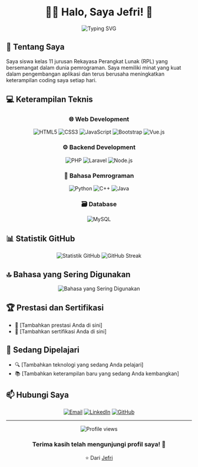 # <div align="center">👨‍💻 Halo, Saya Jefri! 👋</div>

<div align="center">
  <img src="https://readme-typing-svg.herokuapp.com?font=Fira+Code&pause=1000&color=F75C7E&center=true&vCenter=true&width=435&lines=Siswa+RPL+Kelas+11;Pengembang+Web+dan+Aplikasi;Belajar+dan+Berkembang+Setiap+Hari" alt="Typing SVG" />
</div>

## 🚀 Tentang Saya
Saya siswa kelas 11 jurusan Rekayasa Perangkat Lunak (RPL) yang bersemangat dalam dunia pemrograman. Saya memiliki minat yang kuat dalam pengembangan aplikasi dan terus berusaha meningkatkan keterampilan coding saya setiap hari.

## 💻 Keterampilan Teknis

<div align="center">
  
### 🌐 Web Development
![HTML5](https://img.shields.io/badge/-HTML5-E34F26?style=for-the-badge&logo=html5&logoColor=white)
![CSS3](https://img.shields.io/badge/-CSS3-1572B6?style=for-the-badge&logo=css3&logoColor=white)
![JavaScript](https://img.shields.io/badge/-JavaScript-F7DF1E?style=for-the-badge&logo=javascript&logoColor=black)
![Bootstrap](https://img.shields.io/badge/-Bootstrap-7952B3?style=for-the-badge&logo=bootstrap&logoColor=white)
![Vue.js](https://img.shields.io/badge/-Vue.js-4FC08D?style=for-the-badge&logo=vue.js&logoColor=white)

### ⚙️ Backend Development
![PHP](https://img.shields.io/badge/-PHP-777BB4?style=for-the-badge&logo=php&logoColor=white)
![Laravel](https://img.shields.io/badge/-Laravel-FF2D20?style=for-the-badge&logo=laravel&logoColor=white)
![Node.js](https://img.shields.io/badge/-Node.js-339933?style=for-the-badge&logo=node.js&logoColor=white)

### 📱 Bahasa Pemrograman
![Python](https://img.shields.io/badge/-Python-3776AB?style=for-the-badge&logo=python&logoColor=white)
![C++](https://img.shields.io/badge/-C++-00599C?style=for-the-badge&logo=c%2B%2B&logoColor=white)
![Java](https://img.shields.io/badge/-Java-007396?style=for-the-badge&logo=java&logoColor=white)

### 🗃️ Database
![MySQL](https://img.shields.io/badge/-MySQL-4479A1?style=for-the-badge&logo=mysql&logoColor=white)

</div>

## 📊 Statistik GitHub

<div align="center">
  <img src="https://github-readme-stats.vercel.app/api?username=JerryBugar&show_icons=true&theme=radical" alt="Statistik GitHub" />
  <img src="https://github-readme-streak-stats.herokuapp.com/?user=JerryBugar&theme=radical" alt="GitHub Streak" />
</div>

## 🔝 Bahasa yang Sering Digunakan

<div align="center">
  <img src="https://github-readme-stats.vercel.app/api/top-langs/?username=JerryBugar&layout=compact&theme=radical" alt="Bahasa yang Sering Digunakan" />
</div>

## 🏆 Prestasi dan Sertifikasi
- 🥇 [Tambahkan prestasi Anda di sini]
- 📜 [Tambahkan sertifikasi Anda di sini]

## 🌱 Sedang Dipelajari
- 🔍 [Tambahkan teknologi yang sedang Anda pelajari]
- 📚 [Tambahkan keterampilan baru yang sedang Anda kembangkan]

## 📫 Hubungi Saya
<div align="center">
  
[![Email](https://img.shields.io/badge/-Email-D14836?style=for-the-badge&logo=gmail&logoColor=white)](mailto:jefridocs@gmail.com)
[![LinkedIn](https://img.shields.io/badge/-LinkedIn-0077B5?style=for-the-badge&logo=linkedin&logoColor=white)](https://www.linkedin.com/in/jefribuakar)
[![GitHub](https://img.shields.io/badge/-GitHub-181717?style=for-the-badge&logo=github&logoColor=white)](https://github.com/JerryBugar)

</div>

---

<div align="center">
  <img src="https://komarev.com/ghpvc/?username=JerryBugar&color=blueviolet&style=flat-square&label=Profile+Views" alt="Profile views" />
  
  ### Terima kasih telah mengunjungi profil saya! 👋
  
  ⭐️ Dari [Jefri](https://github.com/JerryBugar)
</div> 
